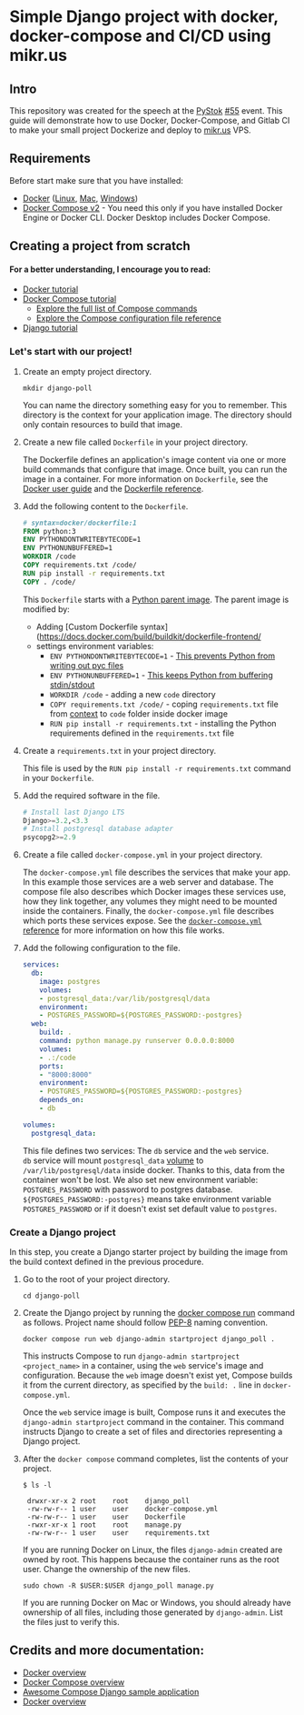 # Simple Django project with docker, docker-compose and CI/CD using mikr.us  
## Intro
This repository was created for the speech at the [PyStok](https://pystok.org/pystok-55/) [#55](https://www.facebook.com/events/486108750034527) event. 
This guide will demonstrate how to use Docker, Docker-Compose, and Gitlab CI to make your small project Dockerize and deploy to [mikr.us](https://mikr.us/) VPS.

## Requirements
Before start make sure that you have installed:
- [Docker](https://docs.docker.com/desktop/) ([Linux](https://docs.docker.com/desktop/install/linux-install/), [Mac](https://docs.docker.com/desktop/install/mac-install/), [Windows](https://docs.docker.com/desktop/install/windows-install/))
- [Docker Compose v2](https://docs.docker.com/compose/install/) - You need this only if you have installed Docker Engine or Docker CLI. Docker Desktop includes Docker Compose.

## Creating a project from scratch
#### For a better understanding, I encourage you to read:
 - [Docker tutorial](https://docs.docker.com/get-started/)
 - [Docker Compose tutorial](https://docs.docker.com/compose/gettingstarted/)
   - [Explore the full list of Compose commands](https://docs.docker.com/compose/reference/)
   - [Explore the Compose configuration file reference](https://docs.docker.com/compose/compose-file/)
 - [Django tutorial](https://docs.djangoproject.com/en/3.2/intro/tutorial01/)

### Let's start with our project!

1. Create an empty project directory.
    
    ```console
    mkdir django-poll
    ```

    You can name the directory something easy for you to remember. This directory is the context for your application image. The directory should only contain resources to build that image.

2. Create a new file called `Dockerfile` in your project directory.

    The Dockerfile defines an application's image content via one or more build
    commands that configure that image. Once built, you can run the image in a
    container. For more information on `Dockerfile`, see the [Docker user guide](https://docs.docker.com/get-started/)
    and the [Dockerfile reference](https://docs.docker.com/engine/reference/builder/).

3. Add the following content to the `Dockerfile`.

    ```dockerfile
    # syntax=docker/dockerfile:1
    FROM python:3
    ENV PYTHONDONTWRITEBYTECODE=1
    ENV PYTHONUNBUFFERED=1
    WORKDIR /code
    COPY requirements.txt /code/
    RUN pip install -r requirements.txt
    COPY . /code/
    ```

    This `Dockerfile` starts with a [Python parent image](https://hub.docker.com/r/library/python).
    The parent image is modified by:
    - Adding [Custom Dockerfile syntax](https://docs.docker.com/build/buildkit/dockerfile-frontend/
    - settings environment variables:
      - `ENV PYTHONDONTWRITEBYTECODE=1` - [This prevents Python from writing out pyc files](https://docs.python.org/3/using/cmdline.html#envvar-PYTHONDONTWRITEBYTECODE)
      - `ENV PYTHONUNBUFFERED=1` - [This keeps Python from buffering stdin/stdout](https://docs.python.org/3/using/cmdline.html#envvar-PYTHONUNBUFFERED)
      - `WORKDIR /code` - adding a new `code` directory
      - `COPY requirements.txt /code/` - coping `requirements.txt` file from [context](https://docs.docker.com/build/building/context/#path-context) to `code` folder inside docker image
      - `RUN pip install -r requirements.txt` - installing the Python requirements defined in the `requirements.txt` file

4. Create a `requirements.txt` in your project directory.

    This file is used by the `RUN pip install -r requirements.txt` command in your `Dockerfile`.

5. Add the required software in the file.

    ```python
    # Install last Django LTS
    Django>=3.2,<3.3
    # Install postgresql database adapter
    psycopg2>=2.9
    ```
   
6. Create a file called `docker-compose.yml` in your project directory.

    The `docker-compose.yml` file describes the services that make your app. In
    this example those services are a web server and database.  The compose file
    also describes which Docker images these services use, how they link
    together, any volumes they might need to be mounted inside the containers.
    Finally, the `docker-compose.yml` file describes which ports these services
    expose. See the [`docker-compose.yml` reference](https://docs.docker.com/compose/compose-file/) for more
    information on how this file works.

7. Add the following configuration to the file.

    ```yaml
    services:
      db:
        image: postgres
        volumes:
        - postgresql_data:/var/lib/postgresql/data
        environment:
        - POSTGRES_PASSWORD=${POSTGRES_PASSWORD:-postgres}
      web:
        build: .
        command: python manage.py runserver 0.0.0.0:8000
        volumes:
        - .:/code
        ports:
        - "8000:8000"
        environment:
        - POSTGRES_PASSWORD=${POSTGRES_PASSWORD:-postgres}
        depends_on:
        - db
    
    volumes:
      postgresql_data:
    ```

    This file defines two services: The `db` service and the `web` service.\
    `db` service will mount `postgresql_data` [volume](https://docs.docker.com/storage/volumes/) to 
    `/var/lib/postgresql/data` inside docker. Thanks to this, data from the container won't be lost. We also set new
    environment variable: `POSTGRES_PASSWORD` with password to postgres database. `${POSTGRES_PASSWORD:-postgres}` means
    take environment variable `POSTGRES_PASSWORD` or if it doesn't exist set default value to `postgres`.


### Create a Django project

In this step, you create a Django starter project by building the image from the build context defined in the previous procedure.

1. Go to the root of your project directory.
    ```console
    cd django-poll
    ```

2. Create the Django project by running the [docker compose run](https://docs.docker.com/engine/reference/commandline/compose_run/)
   command as follows. Project name should follow [PEP-8](https://peps.python.org/pep-0008/#package-and-module-names) naming convention.

   ```console
   docker compose run web django-admin startproject django_poll .
   ```

   This instructs Compose to run `django-admin startproject <project_name>`
   in a container, using the `web` service's image and configuration. Because
   the `web` image doesn't exist yet, Compose builds it from the current
   directory, as specified by the `build: .` line in `docker-compose.yml`.

   Once the `web` service image is built, Compose runs it and executes the
   `django-admin startproject` command in the container. This command
   instructs Django to create a set of files and directories representing a
   Django project.

3. After the `docker compose` command completes, list the contents of your project.

   ```console
   $ ls -l

    drwxr-xr-x 2 root    root    django_poll
    -rw-rw-r-- 1 user    user    docker-compose.yml
    -rw-rw-r-- 1 user    user    Dockerfile
    -rwxr-xr-x 1 root    root    manage.py
    -rw-rw-r-- 1 user    user    requirements.txt

   ```

   If you are running Docker on Linux, the files `django-admin` created are
   owned by root. This happens because the container runs as the root user.
   Change the ownership of the new files.

   ```console
   sudo chown -R $USER:$USER django_poll manage.py
   ```

   If you are running Docker on Mac or Windows, you should already
   have ownership of all files, including those generated by
   `django-admin`. List the files just to verify this.

## Credits and more documentation:
* [Docker overview](https://docs.docker.com/get-started/)
* [Docker Compose overview](https://docs.docker.com/compose/)
* [Awesome Compose Django sample application](https://github.com/docker/awesome-compose/tree/master/official-documentation-samples/django/)
* [Docker overview](https://docs.djangoproject.com/en/3.2/intro/overview/)